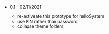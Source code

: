 * 0.1 - 02/11/2021

    * re-activeate this prototype for helloSystem
    * use PIN rather than password
    * collapse theme folders